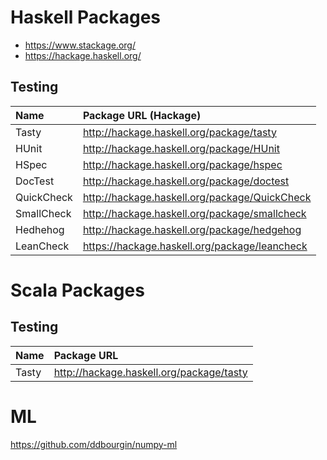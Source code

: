 # Haskell Packages

- https://www.stackage.org/
- https://hackage.haskell.org/

## Testing


| Name       | Package URL (Hackage)                         |
|:-----------|:----------------------------------------------|
| Tasty      | http://hackage.haskell.org/package/tasty      |
| HUnit      | http://hackage.haskell.org/package/HUnit      |
| HSpec      | http://hackage.haskell.org/package/hspec      |
| DocTest    | http://hackage.haskell.org/package/doctest    |
| QuickCheck | http://hackage.haskell.org/package/QuickCheck |
| SmallCheck | http://hackage.haskell.org/package/smallcheck |
| Hedhehog   | http://hackage.haskell.org/package/hedgehog   |
| LeanCheck  | https://hackage.haskell.org/package/leancheck |


# Scala Packages

## Testing

| Name       | Package URL                                   |
|:-----------|:----------------------------------------------|
| Tasty      | http://hackage.haskell.org/package/tasty      |


# ML

https://github.com/ddbourgin/numpy-ml
